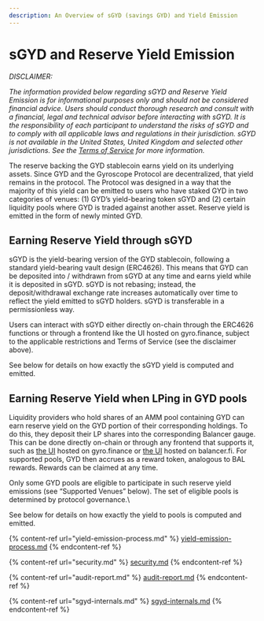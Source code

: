 ```yaml
---
description: An Overview of sGYD (savings GYD) and Yield Emission
---
```


# sGYD and Reserve Yield Emission

_DISCLAIMER:_&#x20;

_The information provided below regarding sGYD and Reserve Yield Emission is for informational purposes only and should not be considered financial advice. Users should conduct thorough research and consult with a financial, legal and technical advisor before interacting with sGYD. It is the responsibility of each participant to understand the risks of sGYD and to comply with all applicable laws and regulations in their jurisdiction. sGYD is not available in the United States, United Kingdom and selected other jurisdictions. See the_ [_Terms of Service_](https://gyro.finance/terms-of-service) _for more information._

The reserve backing the GYD stablecoin earns yield on its underlying assets. Since GYD and the Gyroscope Protocol are decentralized, that yield remains in the protocol. The Protocol was designed in a way that the majority of this yield can be emitted to users who have staked GYD in two categories of venues: (1) GYD’s yield-bearing token sGYD and (2) certain liquidity pools where GYD is traded against another asset. Reserve yield is emitted in the form of newly minted GYD.

## Earning Reserve Yield through sGYD

sGYD is the yield-bearing version of the GYD stablecoin, following a standard yield-bearing vault design (ERC4626). This means that GYD can be deposited into / withdrawn from sGYD at any time and earns yield while it is deposited in sGYD. sGYD is not rebasing; instead, the deposit/withdrawal exchange rate increases automatically over time to reflect the yield emitted to sGYD holders. sGYD is transferable in a permissionless way.

Users can interact with sGYD either directly on-chain through the ERC4626 functions or through a frontend like the UI hosted on gyro.finance, subject to the applicable restrictions and Terms of Service (see the disclaimer above).

See below for details on how exactly the sGYD yield is computed and emitted.

## Earning Reserve Yield when LPing in GYD pools

Liquidity providers who hold shares of an AMM pool containing GYD can earn reserve yield on the GYD portion of their corresponding holdings. To do this, they deposit their LP shares into the corresponding Balancer gauge. This can be done directly on-chain or through any frontend that supports it, such as [the UI](https://app.gyro.finance/pools/ethereum/) hosted on gyro.finance or [the UI](https://balancer.fi/pools) hosted on balancer.fi. For supported pools, GYD then accrues as a reward token, analogous to BAL rewards. Rewards can be claimed at any time.

Only some GYD pools are eligible to participate in such reserve yield emissions (see “Supported Venues” below). The set of eligible pools is determined by protocol governance.\


See below for details on how exactly the yield to pools is computed and emitted.

{% content-ref url="yield-emission-process.md" %}
[yield-emission-process.md](yield-emission-process.md)
{% endcontent-ref %}

{% content-ref url="security.md" %}
[security.md](security.md)
{% endcontent-ref %}

{% content-ref url="audit-report.md" %}
[audit-report.md](audit-report.md)
{% endcontent-ref %}

{% content-ref url="sgyd-internals.md" %}
[sgyd-internals.md](sgyd-internals.md)
{% endcontent-ref %}
